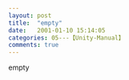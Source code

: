 ```yaml
---
layout: post
title:  "empty"
date:   2001-01-10 15:14:05
categories: 05---【Unity-Manual】
comments: true
---
```

empty
